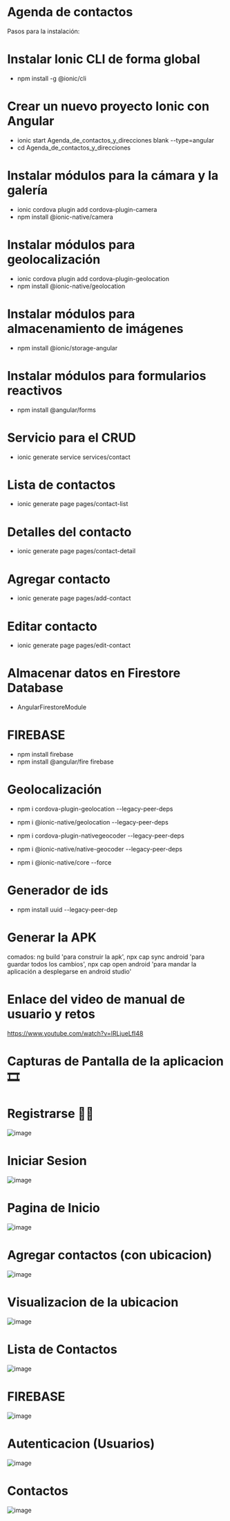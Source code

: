 ﻿# Agenda de contactos
Pasos para la instalación: 
# Instalar Ionic CLI de forma global
- npm install -g @ionic/cli
# Crear un nuevo proyecto Ionic con Angular
- ionic start Agenda_de_contactos_y_direcciones blank --type=angular
- cd Agenda_de_contactos_y_direcciones
# Instalar módulos para la cámara y la galería
- ionic cordova plugin add cordova-plugin-camera
- npm install @ionic-native/camera

# Instalar módulos para geolocalización
- ionic cordova plugin add cordova-plugin-geolocation
- npm install @ionic-native/geolocation

# Instalar módulos para almacenamiento de imágenes
- npm install @ionic/storage-angular

# Instalar módulos para formularios reactivos
- npm install @angular/forms

# Servicio para el CRUD
- ionic generate service services/contact

# Lista de contactos
- ionic generate page pages/contact-list

# Detalles del contacto
- ionic generate page pages/contact-detail

# Agregar contacto
- ionic generate page pages/add-contact

# Editar contacto
- ionic generate page pages/edit-contact
# Almacenar datos en Firestore Database
- AngularFirestoreModule

# FIREBASE
- npm install firebase
- npm install @angular/fire firebase

# Geolocalización
- npm i cordova-plugin-geolocation --legacy-peer-deps

- npm i @ionic-native/geolocation --legacy-peer-deps

- npm i cordova-plugin-nativegeocoder --legacy-peer-deps

- npm i @ionic-native/native-geocoder --legacy-peer-deps

- npm i @ionic-native/core --force

# Generador de ids

- npm install uuid --legacy-peer-dep

# Generar la APK
 comados: ng build 'para construir la apk', npx cap sync android 'para guardar todos los cambios', npx cap open android 'para mandar la aplicación a desplegarse en android studio'

# Enlace del video de manual de usuario y retos
https://www.youtube.com/watch?v=lRLjueLfI48

# Capturas de Pantalla de la aplicacion 🎞️
# Registrarse 👨‍💻
![image](https://github.com/Einarr07/Agenda_de_contactos_y_direcciones/assets/85316345/5fe87ee5-57e8-4835-9914-dd2a8c8ef6b5)

# Iniciar Sesion
![image](https://github.com/Einarr07/Agenda_de_contactos_y_direcciones/assets/85316345/5f4453da-cda9-4122-953b-1ab1ada40e60)

# Pagina de Inicio
![image](https://github.com/Einarr07/Agenda_de_contactos_y_direcciones/assets/85316345/4c6ff1f2-e59b-4800-bf39-fa981d0a06af)

# Agregar contactos (con ubicacion)
![image](https://github.com/Einarr07/Agenda_de_contactos_y_direcciones/assets/85316345/062d27db-2daf-493c-af26-85fbe697ca30)

# Visualizacion de la ubicacion
![image](https://github.com/Einarr07/Agenda_de_contactos_y_direcciones/assets/85316345/c3c6b0fe-1749-46c0-a418-3c9f87014dee)

# Lista de Contactos
![image](https://github.com/Einarr07/Agenda_de_contactos_y_direcciones/assets/85316345/ed0fc2f1-5ee2-400f-a736-59618edebc80)

# FIREBASE
![image](https://github.com/Einarr07/Agenda_de_contactos_y_direcciones/assets/85316345/1cdb9163-0985-486f-a406-415820c766c7)
# Autenticacion (Usuarios)
![image](https://github.com/Einarr07/Agenda_de_contactos_y_direcciones/assets/85316345/0d5062cd-c3e0-4793-adf7-5a12d7313245)
# Contactos
![image](https://github.com/Einarr07/Agenda_de_contactos_y_direcciones/assets/85316345/dc55ef85-9efa-4419-acad-415d7d476138)









